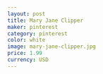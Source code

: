 ```yaml
---
layout: post
title: Mary Jane Clipper
maker: pinterest
category: pinterest 
color: white
image: mary-jane-clipper.jpg
price: 1.99
currency: USD
---
```

